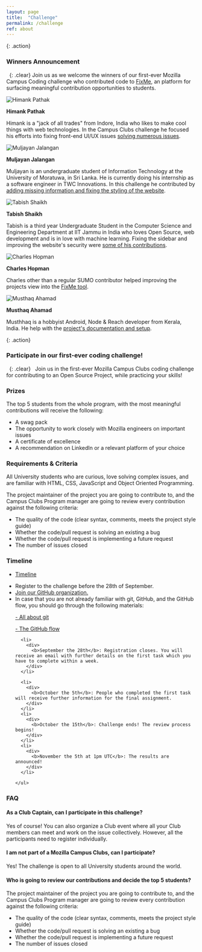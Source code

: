 ```yaml
---
layout: page
title:  "Challenge"
permalink: /challenge
ref: about
---
```



{: .action}
### Winners Announcement
&nbsp;
{: .clear}
Join us as we welcome the winners of our first-ever Mozilla Campus Coding challenge who contributed code to <a href="https://ossn.fixme.club">FixMe</a>, an platform for surfacing meaningful contribution opportunities to students.

<div class="row">
  <div class="col-md-3">
    <img src="/static/img/himank.jpg" alt="Himank Pathak" class="img-responsive">
  </div>

  <div class="col-md-9">
    <p><strong>Himank Pathak</strong></p>
    <p>Himank is a "jack of all trades" from Indore, India who likes to make cool things with web technologies. In the Campus Clubs challenge he focused his efforts into fixing front-end UI/UX issues <a href="https://github.com/ossn/fixme/commits?author=himankpathak">solving numerous issues</a>.</p>
  </div>
</div>

<div class="row">
  <div class="col-md-3">
    <img src="/static/img/muljayan.jpg" alt="Muljayan Jalangan" class="img-responsive">
  </div>

  <div class="col-md-9">
    <p><strong>Muljayan Jalangan</strong></p>
    <p>Muljayan is an undergraduate student of Information Technology at the University of Moratuwa, in Sri Lanka. He is currently doing his internship as a software engineer in TWC Innovations. In this challenge he contributed by <a href="https://github.com/ossn/fixme/commits?author=Muljayan">adding missing information and fixing the styling of the website</a>.</p>
  </div>
</div>

<div class="row">
  <div class="col-md-3">
    <img src="/static/img/tabish.jpg" alt="Tabish Shaikh" class="img-responsive">
  </div>

  <div class="col-md-9">
    <p><strong>Tabish Shaikh</strong></p>
    <p>Tabish is a third year Undergraduate Student in the Computer Science and Engineering Department at IIT Jammu in India who loves Open Source, web development and is in love with machine learning. Fixing the sidebar and improving the website's security were <a href="https://github.com/ossn/fixme/commits?author=tabshaikh"> some of his contributions</a>.</p>
  </div>
</div>

<div class="row">
  <div class="col-md-3">
    <img src="/static/img/charles.jpg" alt="Charles Hopman" class="img-responsive">
  </div>

  <div class="col-md-9">
    <p><strong>Charles Hopman</strong></p>
    <p>Charles other than a regular SUMO contributor helped improving the projects view into the <a href="https://github.com/ossn/fixme/commits?author=CharlesHopman">FixMe tool</a>.</p>
  </div>
</div>

<div class="row">
  <div class="col-md-3">
    <img src="/static/img/musthaq.jpg" alt="Musthaq Ahamad" class="img-responsive">
  </div>

  <div class="col-md-9">
    <p><strong>Musthaq Ahamad</strong></p>
    <p>Musthhaq is a hobbyist Android, Node & Reach developer from Kerala, India. He help with the <a href="https://github.com/ossn/fixme/commits?author=haxzie">project's documentation and setup</a>.</p>
  </div>
</div>

{: .action}
### Participate in our first-ever coding challenge!
&nbsp;
{: .clear}
&nbsp;
Join us in the first-ever Mozilla Campus Clubs coding challenge for contributing to an Open Source Project, while practicing your skills!


### Prizes
The top 5 students from the whole program, with the most meaningful contributions will receive the following:
<ul>
  <li>A swag pack</li>
  <li>The opportunity to work closely with Mozilla engineers on important issues </li>
  <li>A certificate of excellence</li>
  <li>A recommendation on LinkedIn or a relevant platform of your choice</li>
</ul>

### Requirements & Criteria
All University students who are curious, love solving complex issues, and are familiar with HTML, CSS, JavaScript and Object Oriented Programming.

The project maintainer of the project you are going to contribute to, and the Campus Clubs Program manager are going to review every contribution against the following criteria:
<ul>
  <li>The quality of the code (clear syntax, comments, meets the project style guide)</li>
  <li>Whether the code/pull request is solving an existing a bug</li>
  <li>Whether the code/pull request is implementing a future request</li>
  <li>The number of issues closed</li>
</ul>

### Timeline

<ul class="nav nav-tabs" role="tablist">
  <li class="nav-item"><a class="nav-link active" href="#timeline" aria-controls="build" role="tab" data-toggle="tab">Timeline</a></li>

</ul>

<div class="tab-content">
  <div role="tabpanel" class="tab-pane active" id="timeline">

  <section class="timeline">
    <ul>
      <li>
        <div>
          Register to the challenge before the 28th of September.
        </div>
      </li>
      <li>
        <div>
          <a href="https://mozilla-campus-clubs.herokuapp.com/">Join our GitHub organization.</a>
        </div>
      </li>
      <li>
        <div>
          In case that you are not already familiar with git, GitHub, and the GitHub flow, you should go through the following materials:
          <p><a href="https://try.github.io/">- All about git</a></p>
          <p><a href="https://help.github.com/articles/github-flow/">- The GitHub flow</a></p>
        </div>
      </li>

      <li>
        <div>
          <b>September the 28th</b>: Registration closes. You will receive an email with further details on the first task which you have to complete within a week.
        </div>
      </li>

      <li>
        <div>
          <b>October the 5th</b>: People who completed the first task will receive further information for the final assignment.
        </div>
      </li>
      <li>
        <div>
          <b>October the 15th</b>: Challenge ends! The review process begins!
        </div>
      </li>
      <li>
        <div>
          <b>November the 5th at 1pm UTC</b>: The results are announced!
        </div>
      </li>

    </ul>
  </section>
  </div>
</div>


### FAQ
#### As a Club Captain, can I participate in this challenge?
Yes of course! You can also organize a Club event where all your Club members can meet and work on the issue collectively. However, all the participants need to register individually.

#### I am not part of a Mozilla Campus Clubs, can I participate?
Yes! The challenge is open to all University students around the world.

#### Who is going to review our contributions and decide the top 5 students?
The project maintainer of the project you are going to contribute to, and the Campus Clubs Program manager are going to review every contribution against the following criteria:
<ul>
  <li>The quality of the code (clear syntax, comments, meets the project style guide)</li>
  <li>Whether the code/pull request is solving an existing a bug</li>
  <li>Whether the code/pull request is implementing a future request</li>
  <li>The number of issues closed</li>
</ul>

